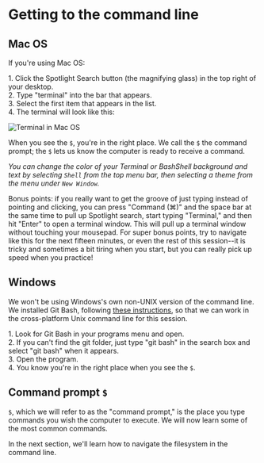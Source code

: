 # Getting to the command line

## Mac OS

If you're using Mac OS:

1\. Click the Spotlight Search button (the magnifying glass) in the top right of your desktop.  
2\. Type "terminal" into the bar that appears.   
3\. Select the first item that appears in the list.  
4\. The terminal will look like this:  

![Terminal in Mac OS](osx_term.png)

When you see the `$`, you're in the right place. We call the `$` the command prompt; the `$` lets us know the computer is ready to receive a command.

*You can change the color of your Terminal or BashShell background and text by selecting `Shell` from the top menu bar, then selecting a theme from the menu under `New Window`.*

Bonus points: if you really want to get the groove of just typing instead of pointing and clicking, you can press "Command (⌘)" and the space bar at the same time to pull up Spotlight search, start typing "Terminal," and then hit "Enter" to open a terminal window. This will pull up a terminal window without touching your mousepad. For super bonus points, try to navigate like this for the next fifteen minutes, or even the rest of this session--it is tricky and sometimes a bit tiring when you start, but you can really pick up speed when you practice!

## Windows

We won't be using Windows's own non-UNIX version of the command line. We installed Git Bash, following [these instructions](https://github.com/tri-cods/install/blob/master/sections/git.md), so that we can work in the cross-platform Unix command line for this session. 

1\. Look for Git Bash in your programs menu and open.  
2\. If you can't find the git folder, just type "git bash" in the search box and select "git bash" when it appears.   
3\. Open the program.   
4\. You know you're in the right place when you see the `$`.    

## Command prompt `$`

 `$`, which we will refer to as the "command prompt," is the place you type commands you wish the computer to execute. We will now learn some of the most common commands.

In the next section, we'll learn how to navigate the filesystem in the command line.
